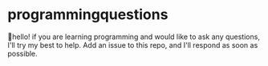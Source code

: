 # programmingquestions

🤝hello! if you are learning programming and would like to ask any questions, I'll try my best to help. Add an issue to this repo, and I'll respond as soon as possible.